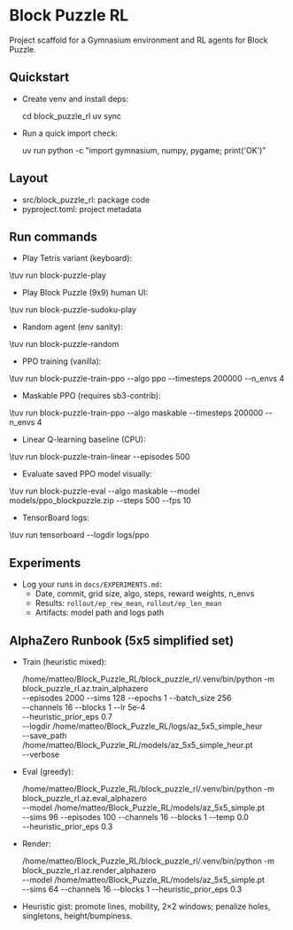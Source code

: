 # Block Puzzle RL

Project scaffold for a Gymnasium environment and RL agents for Block Puzzle.

## Quickstart

- Create venv and install deps:

	cd block_puzzle_rl
	uv sync

- Run a quick import check:

	uv run python -c "import gymnasium, numpy, pygame; print('OK')"

## Layout

- src/block_puzzle_rl: package code
- pyproject.toml: project metadata

## Run commands

- Play Tetris variant (keyboard):

\tuv run block-puzzle-play

- Play Block Puzzle (9x9) human UI:

\tuv run block-puzzle-sudoku-play

- Random agent (env sanity):

\tuv run block-puzzle-random

- PPO training (vanilla):

\tuv run block-puzzle-train-ppo --algo ppo --timesteps 200000 --n_envs 4

- Maskable PPO (requires sb3-contrib):

\tuv run block-puzzle-train-ppo --algo maskable --timesteps 200000 --n_envs 4

- Linear Q-learning baseline (CPU):

\tuv run block-puzzle-train-linear --episodes 500

- Evaluate saved PPO model visually:

\tuv run block-puzzle-eval --algo maskable --model models/ppo_blockpuzzle.zip --steps 500 --fps 10

- TensorBoard logs:

\tuv run tensorboard --logdir logs/ppo

## Experiments

- Log your runs in `docs/EXPERIMENTS.md`:
  - Date, commit, grid size, algo, steps, reward weights, n_envs
  - Results: `rollout/ep_rew_mean`, `rollout/ep_len_mean`
  - Artifacts: model path and logs path

## AlphaZero Runbook (5x5 simplified set)

- Train (heuristic mixed):

	/home/matteo/Block_Puzzle_RL/block_puzzle_rl/.venv/bin/python -m block_puzzle_rl.az.train_alphazero \
	  --episodes 2000 --sims 128 --epochs 1 --batch_size 256 \
	  --channels 16 --blocks 1 --lr 5e-4 \
	  --heuristic_prior_eps 0.7 \
	  --logdir /home/matteo/Block_Puzzle_RL/logs/az_5x5_simple_heur \
	  --save_path /home/matteo/Block_Puzzle_RL/models/az_5x5_simple_heur.pt \
	  --verbose

- Eval (greedy):

	/home/matteo/Block_Puzzle_RL/block_puzzle_rl/.venv/bin/python -m block_puzzle_rl.az.eval_alphazero \
	  --model /home/matteo/Block_Puzzle_RL/models/az_5x5_simple.pt \
	  --sims 96 --episodes 100 --channels 16 --blocks 1 --temp 0.0 \
	  --heuristic_prior_eps 0.3

- Render:

	/home/matteo/Block_Puzzle_RL/block_puzzle_rl/.venv/bin/python -m block_puzzle_rl.az.render_alphazero \
	  --model /home/matteo/Block_Puzzle_RL/models/az_5x5_simple.pt \
	  --sims 64 --channels 16 --blocks 1 --heuristic_prior_eps 0.3

- Heuristic gist: promote lines, mobility, 2×2 windows; penalize holes, singletons, height/bumpiness.
